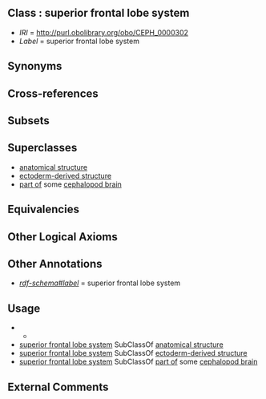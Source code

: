 
## Class : superior frontal lobe system

 * *IRI* = http://purl.obolibrary.org/obo/CEPH_0000302
 * *Label* = superior frontal lobe system

## Synonyms


## Cross-references


## Subsets


## Superclasses

 * [anatomical structure](../../UBERON/61/UBERON_0000061.md)
 * [ectoderm-derived structure](../../UBERON/21/UBERON_0004121.md)
 * [part of](../../BFO/50/BFO_0000050.md) some [cephalopod brain](../../CEPH/35/CEPH_0000035.md)

## Equivalencies


## Other Logical Axioms


## Other Annotations

 * *[rdf-schema#label](../../el/rdf-schema#label.md)* = superior frontal lobe system

## Usage

 * -
 * [superior frontal lobe system](../../CEPH/02/CEPH_0000302.md) SubClassOf [anatomical structure](../../UBERON/61/UBERON_0000061.md)
 * [superior frontal lobe system](../../CEPH/02/CEPH_0000302.md) SubClassOf [ectoderm-derived structure](../../UBERON/21/UBERON_0004121.md)
 * [superior frontal lobe system](../../CEPH/02/CEPH_0000302.md) SubClassOf [part of](../../BFO/50/BFO_0000050.md) some [cephalopod brain](../../CEPH/35/CEPH_0000035.md)

## External Comments

